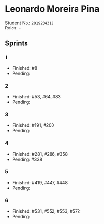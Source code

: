 # Leonardo Moreira Pina

Student No.: `2019234318`  
Roles: `-` 

## Sprints

### 1

* Finished: #8
* Pending:

### 2

* Finished: #53, #64, #83
* Pending:

### 3

* Finished: #191, #200
* Pending:

### 4

* Finished: #281, #286, #358
* Pending: #338

### 5

* Finished: #419, #447, #448
* Pending:

### 6

* Finished: #531, #552, #553, #572
* Pending:

